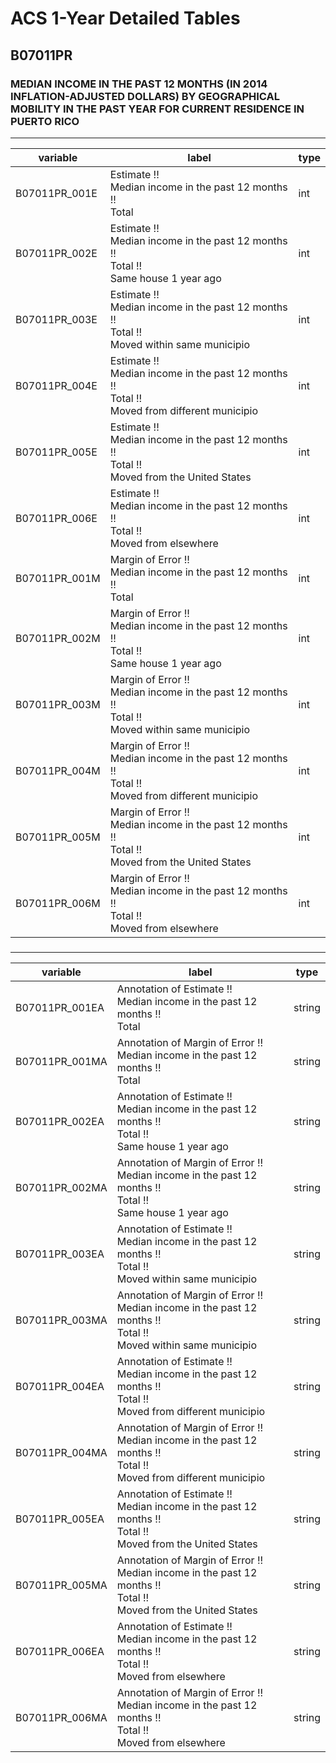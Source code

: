 # ACS 1-Year Detailed Tables

## B07011PR

### MEDIAN INCOME IN THE PAST 12 MONTHS (IN 2014 INFLATION-ADJUSTED DOLLARS) BY GEOGRAPHICAL MOBILITY IN THE PAST YEAR FOR CURRENT RESIDENCE IN PUERTO RICO

___

| variable | label | type |
| ----- | ----- | ----- |
| B07011PR_001E | Estimate !!<br>Median income in the past 12 months !!<br>Total | int |
| B07011PR_002E | Estimate !!<br>Median income in the past 12 months !!<br>Total !!<br>Same house 1 year ago | int |
| B07011PR_003E | Estimate !!<br>Median income in the past 12 months !!<br>Total !!<br>Moved within same municipio | int |
| B07011PR_004E | Estimate !!<br>Median income in the past 12 months !!<br>Total !!<br>Moved from different municipio | int |
| B07011PR_005E | Estimate !!<br>Median income in the past 12 months !!<br>Total !!<br>Moved from the United States | int |
| B07011PR_006E | Estimate !!<br>Median income in the past 12 months !!<br>Total !!<br>Moved from elsewhere | int |
| B07011PR_001M | Margin of Error !!<br>Median income in the past 12 months !!<br>Total | int |
| B07011PR_002M | Margin of Error !!<br>Median income in the past 12 months !!<br>Total !!<br>Same house 1 year ago | int |
| B07011PR_003M | Margin of Error !!<br>Median income in the past 12 months !!<br>Total !!<br>Moved within same municipio | int |
| B07011PR_004M | Margin of Error !!<br>Median income in the past 12 months !!<br>Total !!<br>Moved from different municipio | int |
| B07011PR_005M | Margin of Error !!<br>Median income in the past 12 months !!<br>Total !!<br>Moved from the United States | int |
| B07011PR_006M | Margin of Error !!<br>Median income in the past 12 months !!<br>Total !!<br>Moved from elsewhere | int |
### 

___

| variable | label | type |
| ----- | ----- | ----- |
| B07011PR_001EA | Annotation of Estimate !!<br>Median income in the past 12 months !!<br>Total | string |
| B07011PR_001MA | Annotation of Margin of Error !!<br>Median income in the past 12 months !!<br>Total | string |
| B07011PR_002EA | Annotation of Estimate !!<br>Median income in the past 12 months !!<br>Total !!<br>Same house 1 year ago | string |
| B07011PR_002MA | Annotation of Margin of Error !!<br>Median income in the past 12 months !!<br>Total !!<br>Same house 1 year ago | string |
| B07011PR_003EA | Annotation of Estimate !!<br>Median income in the past 12 months !!<br>Total !!<br>Moved within same municipio | string |
| B07011PR_003MA | Annotation of Margin of Error !!<br>Median income in the past 12 months !!<br>Total !!<br>Moved within same municipio | string |
| B07011PR_004EA | Annotation of Estimate !!<br>Median income in the past 12 months !!<br>Total !!<br>Moved from different municipio | string |
| B07011PR_004MA | Annotation of Margin of Error !!<br>Median income in the past 12 months !!<br>Total !!<br>Moved from different municipio | string |
| B07011PR_005EA | Annotation of Estimate !!<br>Median income in the past 12 months !!<br>Total !!<br>Moved from the United States | string |
| B07011PR_005MA | Annotation of Margin of Error !!<br>Median income in the past 12 months !!<br>Total !!<br>Moved from the United States | string |
| B07011PR_006EA | Annotation of Estimate !!<br>Median income in the past 12 months !!<br>Total !!<br>Moved from elsewhere | string |
| B07011PR_006MA | Annotation of Margin of Error !!<br>Median income in the past 12 months !!<br>Total !!<br>Moved from elsewhere | string |

